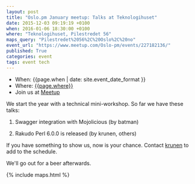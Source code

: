 ```yaml
---
layout: post
title: "Oslo.pm January meetup: Talks at Teknologihuset"
date: 2015-12-03 09:19:19 +0100
when: 2016-01-06 18:30:00 +0100
where: "Teknologihuset, Pilestredet 56"
maps_query: "Pilestredet%2056%2C%20Oslo%2C%20no"
event_url: "https://www.meetup.com/Oslo-pm/events/227182136/"
published: True
categories: event
tags: event tech
---
```


* When: {{page.when | date: site.event_date_format }}
* Where: [{{page.where}}]({{site.maps_url}}{{page.maps_query}})
* Join us at [Meetup]({{page.event_url}})

We start the year with a technical mini-workshop. So far we have these talks:

1. Swagger integration with Mojolicious (by batman)

2. Rakudo Perl 6.0.0 is released (by krunen, others)

If you have something to show us, now is your chance. Contact <a href="http://www.meetup.com/Oslo-pm/members/131742022/">krunen</a> to add to the schedule.

We&#39;ll go out for a beer afterwards.

{% include maps.html %}